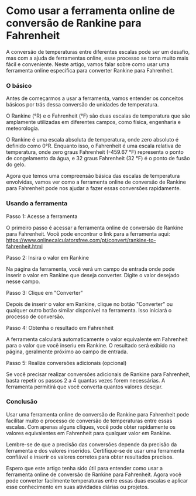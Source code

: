 Como usar a ferramenta online de conversão de Rankine para Fahrenheit
=====================================================================

A conversão de temperaturas entre diferentes escalas pode ser um desafio, mas com a ajuda de ferramentas online, esse processo se torna muito mais fácil e conveniente. Neste artigo, vamos falar sobre como usar uma ferramenta online específica para converter Rankine para Fahrenheit.

### O básico

Antes de começarmos a usar a ferramenta, vamos entender os conceitos básicos por trás dessa conversão de unidades de temperatura.

O Rankine (°R) e o Fahrenheit (°F) são duas escalas de temperatura que são amplamente utilizadas em diferentes campos, como física, engenharia e meteorologia.

O Rankine é uma escala absoluta de temperatura, onde zero absoluto é definido como 0°R. Enquanto isso, o Fahrenheit é uma escala relativa de temperatura, onde zero graus Fahrenheit (-459.67 °F) representa o ponto de congelamento da água, e 32 graus Fahrenheit (32 °F) é o ponto de fusão do gelo.

Agora que temos uma compreensão básica das escalas de temperatura envolvidas, vamos ver como a ferramenta online de conversão de Rankine para Fahrenheit pode nos ajudar a fazer essas conversões rapidamente.

### Usando a ferramenta

Passo 1: Acesse a ferramenta

O primeiro passo é acessar a ferramenta online de conversão de Rankine para Fahrenheit. Você pode encontrar o link para a ferramenta aqui: <https://www.onlinecalculatorsfree.com/pt/convert/rankine-to-fahrenheit.html>

Passo 2: Insira o valor em Rankine

Na página da ferramenta, você verá um campo de entrada onde pode inserir o valor em Rankine que deseja converter. Digite o valor desejado nesse campo.

Passo 3: Clique em "Converter"

Depois de inserir o valor em Rankine, clique no botão "Converter" ou qualquer outro botão similar disponível na ferramenta. Isso iniciará o processo de conversão.

Passo 4: Obtenha o resultado em Fahrenheit

A ferramenta calculará automaticamente o valor equivalente em Fahrenheit para o valor que você inseriu em Rankine. O resultado será exibido na página, geralmente próximo ao campo de entrada.

Passo 5: Realize conversões adicionais (opcional)

Se você precisar realizar conversões adicionais de Rankine para Fahrenheit, basta repetir os passos 2 a 4 quantas vezes forem necessárias. A ferramenta permitirá que você converta quantos valores desejar.

### Conclusão

Usar uma ferramenta online de conversão de Rankine para Fahrenheit pode facilitar muito o processo de conversão de temperaturas entre essas escalas. Com apenas alguns cliques, você pode obter rapidamente os valores equivalentes em Fahrenheit para qualquer valor em Rankine.

Lembre-se de que a precisão das conversões depende da precisão da ferramenta e dos valores inseridos. Certifique-se de usar uma ferramenta confiável e inserir os valores corretos para obter resultados precisos.

Espero que este artigo tenha sido útil para entender como usar a ferramenta online de conversão de Rankine para Fahrenheit. Agora você pode converter facilmente temperaturas entre essas duas escalas e aplicar esse conhecimento em suas atividades diárias ou projetos.
